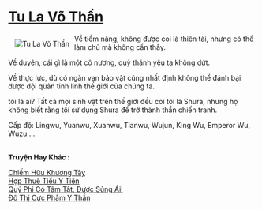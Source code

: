 <a href="https://truyenwiki.net/tu-la-vo-than.36524/" title="Tu La Võ Thần"><h1>Tu La Võ Thần</h1></a><div style="display:table"><img align="right" style="float: left; padding: 10px;" src="https://truyenwiki.net/a/img/str/src/36524.jpg" alt="Tu La Võ Thần">Về tiềm năng, không được coi là thiên tài, nhưng có thể làm chủ mà không cần thầy.<p></p> Về duyên, cái gì là một cô nương, quỷ thánh yêu ta không dứt.<p></p> Về thực lực, dù có ngàn vạn bảo vật cũng nhất định không thể đánh bại được đội quân tinh linh thế giới của chúng ta.<p></p> tôi là ai? Tất cả mọi sinh vật trên thế giới đều coi tôi là Shura, nhưng họ không biết rằng tôi sử dụng Shura để trở thành thần chiến tranh.<p></p> Cấp độ: Lingwu, Yuanwu, Xuanwu, Tianwu, Wujun, King Wu, Emperor Wu, Wuzu ...</div><p><br><b>Truyện Hay Khác :</b></p><a href="https://truyenwiki.net/chiem-huu-khuong-tay.35751/" alt="Chiếm Hữu Khương Tây">Chiếm Hữu Khương Tây</a><br/><a href="https://sangtacviet.wordpress.com/2020/10/22/hop-thue-tieu-y-tien/" alt="Hợp Thuê Tiểu Y Tiên">Hợp Thuê Tiểu Y Tiên</a><br/><a href="https://sangtacviet.wordpress.com/2020/10/22/quy-phi-co-tam-tat-duoc-sung-ai/" alt="Quý Phi Có Tâm Tật, Được Sủng Ái!">Quý Phi Có Tâm Tật, Được Sủng Ái!</a><br/><a href="https://sangtacviet.wordpress.com/2020/10/22/do-thi-cuc-pham-y-than/" alt="Đô Thị Cực Phẩm Y Thần">Đô Thị Cực Phẩm Y Thần</a><br/>